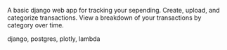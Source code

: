 A basic django web app for tracking your sepending. Create, upload, and categorize transactions.
View a breakdown of your transactions by category over time.

django, postgres, plotly, lambda

